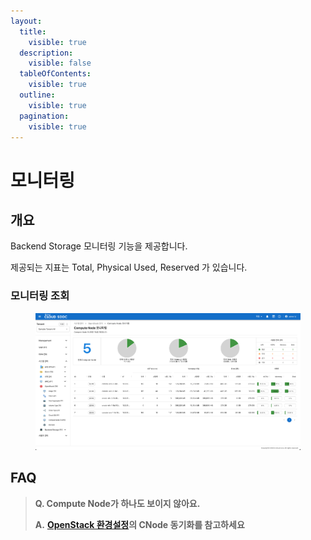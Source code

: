 ```yaml
---
layout:
  title:
    visible: true
  description:
    visible: false
  tableOfContents:
    visible: true
  outline:
    visible: true
  pagination:
    visible: true
---
```


# 모니터링

## 개요

Backend Storage 모니터링 기능을 제공합니다.

제공되는 지표는 Total, Physical Used, Reserved 가 있습니다.

### &#x20;모니터링 조회

<figure><img src="../../.gitbook/assets/image.png" alt=""><figcaption></figcaption></figure>

## FAQ

> **Q. Compute Node가 하나도 보이지 않아요.**
>
> **A.** [**OpenStack 환경설정**](../openstack/undefined.md)**의 CNode 동기화를 참고하세요**
